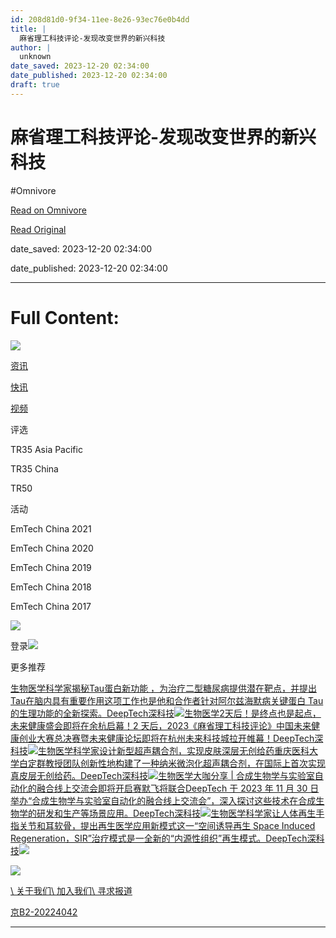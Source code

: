 ```yaml
---
id: 208d81d0-9f34-11ee-8e26-93ec76e0b4dd
title: |
  麻省理工科技评论-发现改变世界的新兴科技
author: |
  unknown
date_saved: 2023-12-20 02:34:00
date_published: 2023-12-20 02:34:00
draft: true
---
```


# 麻省理工科技评论-发现改变世界的新兴科技
#Omnivore

[Read on Omnivore](https://omnivore.app/me/-18c873872e6)

[Read Original](https://www.mittrchina.com/news/detail/12768)

date_saved: 2023-12-20 02:34:00

date_published: 2023-12-20 02:34:00

--- 

# Full Content: 

[![](https://proxy-prod.omnivore-image-cache.app/0x0,sMQVtcTRXZ0D_hHjoPN3tQYT9qj1oRxrChIi68ZPXytY/https://www.mittrchina.com/static/media/logo.61d59098.svg)](https://www.mittrchina.com/news)

[资讯](https://www.mittrchina.com/news)

[快讯](https://www.mittrchina.com/breaking)

[视频](https://www.mittrchina.com/video)

评选

TR35 Asia Pacific

TR35 China

TR50

活动

EmTech China 2021

EmTech China 2020

EmTech China 2019

EmTech China 2018

EmTech China 2017

![](https://proxy-prod.omnivore-image-cache.app/0x0,snD_r5jXn78dddjXDE8499yD2UCBbb-qpGqsWwMG67yk/https://www.mittrchina.com/static/media/search.dcc84b00.svg)

登录![](https://proxy-prod.omnivore-image-cache.app/0x0,sBzrL_9fKpUUv3xxFMTkimY-EEtiliJMvwLCfkX2Gljo/https://www.mittrchina.com/static/media/arrows.4498368a.svg)

更多推荐

[生物医学科学家揭秘Tau蛋白新功能 ，为治疗二型糖尿病提供潜在靶点，并提出Tau在脑内具有重要作用这项工作也是他和合作者针对阿尔兹海默病关键蛋白 Tau 的生理功能的全新探索。DeepTech深科技![](https://proxy-prod.omnivore-image-cache.app/0x0,s2Frim746ZqK7-7ww3XbDFHHsZcNYkfcm3Dqmn9O9zq4/https://image.deeptechchina.com/article/2023120616484618484.png?imageView2/2/w/296/h/178)](https://www.mittrchina.com/news/detail/12731)[生物医学2天后！是终点也是起点，未来健康盛会即将在余杭启幕！2 天后，2023《麻省理工科技评论》中国未来健康创业大赛总决赛暨未来健康论坛即将在杭州未来科技城拉开帷幕！DeepTech深科技![](https://proxy-prod.omnivore-image-cache.app/0x0,s09JeIt6urn6B6Q3JTaKmTniY-ZkcbVlvPpOR8qQxASg/https://image.deeptechchina.com/article/2023112716525486292.jpg?imageView2/2/w/296/h/178)](https://www.mittrchina.com/news/detail/12702)[生物医学科学家设计新型超声耦合剂，实现皮肤深层无创给药重庆医科大学白定群教授团队创新性地构建了一种纳米微泡化超声耦合剂，在国际上首次实现真皮层无创给药。DeepTech深科技![](https://proxy-prod.omnivore-image-cache.app/0x0,s6IBGDTO3wnOKYUuybuL02Db0D8uXW7lV-K9oOfQrf0w/https://image.deeptechchina.com/article/2023120418145667779.png?imageView2/2/w/296/h/178)](https://www.mittrchina.com/news/detail/12720)[生物医学大咖分享 | 合成生物学与实验室自动化的融合线上交流会即将开启赛默飞将联合DeepTech 于 2023 年 11 月 30 日举办“合成生物学与实验室自动化的融合线上交流会”，深入探讨这些技术在合成生物学的研发和生产等场景应用。DeepTech深科技![](https://proxy-prod.omnivore-image-cache.app/0x0,sgDTOFPr2HNAC5RZBL9QQwQUjZwj5bw7XPtsEFG1flWc/https://image.deeptechchina.com/article/2023112415541531955.jpg?imageView2/2/w/296/h/178)](https://www.mittrchina.com/news/detail/12691)[生物医学科学家让人体再生手指关节和耳软骨，提出再生医学应用新模式这一“空间诱导再生 Space Induced Regeneration，SIR”治疗模式是一全新的“内源性组织”再生模式。DeepTech深科技![](https://proxy-prod.omnivore-image-cache.app/0x0,sFJGyD0zdfqFP0rgCo8h4m3yycJvtisx6s_VAxBeAzd4/https://image.deeptechchina.com/article/2023112917491380470.png?imageView2/2/w/296/h/178)](https://www.mittrchina.com/news/detail/12707)

![](https://proxy-prod.omnivore-image-cache.app/0x0,s8Mz8PvQJc2vogdQTNb0gaBb7P3SUYvBgFEFtxNqE9Ck/https://www.mittrchina.com/static/media/logo-footer.624d26c3.svg)

[\\ 关于我们](https://www.mittrchina.com/about)[\\ 加入我们](https://www.mittrchina.com/about)[\\ 寻求报道](https://www.mittrchina.com/about)

[京B2-20224042](https://dxzhgl.miit.gov.cn/dxxzsp/xkz/xkzgl/resource/qiyesearch.jsp?num=%25E5%258C%2597%25E4%25BA%25AC%25E6%25BC%2594%25E7%25BB%258E%25E7%25A7%2591%25E6%258A%2580%25E6%259C%2589%25E9%2599%2590%25E5%2585%25AC%25E5%258F%25B8&type=xuke)

[](http://www.beian.gov.cn/portal/registerSystemInfo?recordcode=11010502040579)

---

